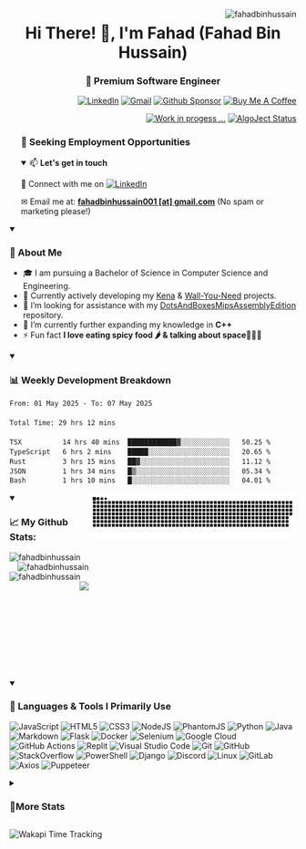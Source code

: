 <p align="right"><img align="right"
        src="https://komarev.com/ghpvc/?username=fahadbinhussain&style=flat-square&color=blueviolet"
        alt="fahadbinhussain" /></p>

<h1 align="center">Hi There! 👋, I'm Fahad (Fahad Bin Hussain)<h3 align="center">🧠 Premium Software Engineer </h3></h1>

<p align="right"> 
        <a href="https://www.linkedin.com/in/fahadbinhussain/" target="_blank"><img src="https://img.shields.io/badge/linkedin-%230077B5.svg?style=for-the-badge&logo=linkedin&logoColor=white" alt="LinkedIn"/></a>
        <a href="mailto:fahadbinhussain001@gmail.com"><img src="https://img.shields.io/badge/Gmail-D14836?style=for-the-badge&logo=gmail&logoColor=white" alt="Gmail"/></a>
        <a href="https://github.com/sponsors/fahadbinhussain" target="_blank"><img src="https://img.shields.io/badge/sponsor-30363D?style=for-the-badge&logo=GitHub-Sponsors&logoColor=#EA4AA" alt="Github Sponsor"/></a>
        <a href="https://www.buymeacoffee.com/fahadbinhu6" target="_blank"><img src="https://img.shields.io/badge/Buy%20Me%20a%20Coffee-ffdd00?style=for-the-badge&logo=buy-me-a-coffee&logoColor=black" alt="Buy Me A Coffee"/></a>          
</p>

<p align="right"> 
        <a href="https://oangrybird.onrender.com/" target="_blank"><img src="https://img.shields.io/badge/Personal_Site-00FFFF?style=for-the-badge&logo=react&logoColor=black" alt="Work in progess ..."/></a>
        <a href="https://algoject.statuspage.io/" target="_blank"><img src="https://img.shields.io/badge/AlgoJect_Status-00CCFF?style=for-the-badge&logo=statuspage&logoColor=black" alt="AlgoJect Status"/></a>
</p>

<div style="padding-left: 20px;">
        <h3>🤝 Seeking Employment Opportunities</h3>
<details open><summary>📫 <b>Let's get in touch</b></summary>
<p> 🎯 Connect with me on <a href="https://www.linkedin.com/in/fahadbinhussain/" target="_blank">
        <img src="https://img.shields.io/badge/linkedin-%230077B5.svg?style=for-the-badge&logo=linkedin&logoColor=white" alt="LinkedIn"/></a></p>
<p> ✉ Email me at: <a href="mailto:fahadbinhussain001@gmail.com"><strong>fahadbinhussain001 [at] gmail.com</strong></a> (No spam or marketing please!)</p>
        </details>
</div>

<details open> <summary><h3>🚀 About Me</h3></summary>

- 🎓 I am pursuing a Bachelor of Science in Computer Science and Engineering.
- 🔭 Currently actively developing my [Kena](https://github.com/FahadBinHussain/Kena) & [Wall-You-Need](https://github.com/FahadBinHussain/Wall-You-Need) projects.
- 🤝 I’m looking for assistance with my [DotsAndBoxesMipsAssemblyEdition](https://github.com/FahadBinHussain/DotsAndBoxesMipsAssemblyEdition) repository.
- 🌱 I’m currently further expanding my knowledge in **C++**
- ⚡ Fun fact **I love eating spicy food 🌶️ & talking about space🌌🧑‍🚀**

</details>

<details open> <summary><h3>📊 Weekly Development Breakdown</h3></summary>

<!--START_SECTION:waka-->

```txt
From: 01 May 2025 - To: 07 May 2025

Total Time: 29 hrs 12 mins

TSX          14 hrs 40 mins  ████████████▓░░░░░░░░░░░░   50.25 %
TypeScript   6 hrs 2 mins    █████░░░░░░░░░░░░░░░░░░░░   20.65 %
Rust         3 hrs 15 mins   ██▓░░░░░░░░░░░░░░░░░░░░░░   11.12 %
JSON         1 hrs 34 mins   █▒░░░░░░░░░░░░░░░░░░░░░░░   05.34 %
Bash         1 hrs 10 mins   █░░░░░░░░░░░░░░░░░░░░░░░░   04.01 %
```

<!--END_SECTION:waka-->

</details>

<div markdown="1" style="display: flex;">
<details open>
    <summary><h3 align="left">📈 My Github Stats:</h3></summary>
    <img align="left" src="https://codestat.vercel.app/api?username=fahadbinhussain&show_icons=true&theme=radical" alt="fahadbinhussain" />
    <img align="right" src="https://codestat.vercel.app/api/top-langs/?username=fahadbinhussain&theme=radical&layout=compact" alt="fahadbinhussain" />
    <img align="left" src="https://gitstreak.vercel.app?user=fahadbinhussain&theme=radical" alt="fahadbinhussain" />
    <img height="170" align="right" src="https://github-profile-trophy.vercel.app/?username=ryo-ma&theme=tokyonight&column=4" /></p>
</details>


<picture>
  <source media="(prefers-color-scheme: dark)" srcset="https://raw.githubusercontent.com/FahadBinHussain/FahadBinHussain/output/github-contribution-grid-snake-dark.svg">
  <source media="(prefers-color-scheme: light)" srcset="https://raw.githubusercontent.com/FahadBinHussain/FahadBinHussain/output/github-contribution-grid-snake.svg">
  <img alt="github contribution grid snake animation" src="https://raw.githubusercontent.com/FahadBinHussain/FahadBinHussain/output/github-contribution-grid-snake.svg">
</picture>

</div>
<details open>
  <summary><h3>🔧 Languages & Tools I Primarily Use</h3></summary>
  
  
  ![JavaScript](https://img.shields.io/badge/javascript-%23323330.svg?style=for-the-badge&logo=javascript&logoColor=%23F7DF1E)
  ![HTML5](https://img.shields.io/badge/html5-%23E34F26.svg?style=for-the-badge&logo=html5&logoColor=white) 
  ![CSS3](https://img.shields.io/badge/css3-%231572B6.svg?style=for-the-badge&logo=css3&logoColor=white) 
  ![NodeJS](https://img.shields.io/badge/node.js-6DA55F?style=for-the-badge&logo=node.js&logoColor=white)
  ![PhantomJS](https://img.shields.io/badge/phantomjs-8B8B8B?style=for-the-badge&logo=phantomjs&logoColor=white)
  ![Python](https://img.shields.io/badge/python-3670A0?style=for-the-badge&logo=python&logoColor=ffdd54) 
  ![Java](https://img.shields.io/badge/java-%23ED8B00.svg?style=for-the-badge&logo=openjdk&logoColor=white)
  ![Markdown](https://img.shields.io/badge/markdown-%23000000.svg?style=for-the-badge&logo=markdown&logoColor=white)
  ![Flask](https://img.shields.io/badge/flask-%23000.svg?style=for-the-badge&logo=flask&logoColor=white)
  ![Docker](https://img.shields.io/badge/docker-%230db7ed.svg?style=for-the-badge&logo=docker&logoColor=white)
  ![Selenium](https://img.shields.io/badge/-selenium-%43B02A?style=for-the-badge&logo=selenium&logoColor=white)
  ![Google Cloud](https://img.shields.io/badge/GoogleCloud-%234285F4.svg?style=for-the-badge&logo=google-cloud&logoColor=white)
  ![GitHub Actions](https://img.shields.io/badge/github%20actions-%232671E5.svg?style=for-the-badge&logo=githubactions&logoColor=white) 
  ![Replit](https://img.shields.io/badge/Replit-DD1200?style=for-the-badge&logo=Replit&logoColor=white) 
  ![Visual Studio Code](https://img.shields.io/badge/Visual%20Studio%20Code-0078d7.svg?style=for-the-badge&logo=visual-studio-code&logoColor=white)
  ![Git](https://img.shields.io/badge/git-%23F05033.svg?style=for-the-badge&logo=git&logoColor=white)
  ![GitHub](https://img.shields.io/badge/github-%23121011.svg?style=for-the-badge&logo=github&logoColor=white)
  ![StackOverflow](https://img.shields.io/badge/stackoverflow-%231E8CD2.svg?style=for-the-badge&logo=stackoverflow&logoColor=white)
  ![PowerShell](https://img.shields.io/badge/powershell-%23148C5B.svg?style=for-the-badge&logo=powershell&logoColor=white)
  ![Django](https://img.shields.io/badge/Django-092E20?style=for-the-badge&logo=django&logoColor=white)
  ![Discord](https://img.shields.io/badge/discord-%23007FFF.svg?style=for-the-badge&logo=discord&logoColor=white)
  ![Linux](https://img.shields.io/badge/linux-%23000000.svg?style=for-the-badge&logo=linux&logoColor=white)
  ![GitLab](https://img.shields.io/badge/gitlab-%23181717.svg?style=for-the-badge&logo=gitlab&logoColor=white)
  ![Axios](https://img.shields.io/badge/axios-%23000000.svg?style=for-the-badge&logo=axios&logoColor=white)
  ![Puppeteer](https://img.shields.io/badge/puppeteer-%23000000.svg?style=for-the-badge&logo=puppeteer&logoColor=white)
</details>

<details>
  <summary><h3>📌More Stats</h3></summary>
  <div style="display: flex; flex-wrap: wrap;">
          <details open>
          <summary><h4>💫 Repo Star Data</h4></summary>
                <img style="margin-left: 10px; margin-right: 10px;" align="top" src="metrics.classic.svg" alt="Metrics">
          </details>
          <details>
          <summary><h4>💫 Repo Star Data</h4></summary>
                <img style="margin-left: 10px; margin-right: 10px;" align="top" src="metrics.plugin.stargazers.svg" alt="Stargazers">
          </details>
          <details>
          <summary><h4>📝 Habits</h4></summary>
                <img style="margin-left: 10px; margin-right: 10px;" align="top" src="metrics.plugin.habits.facts.svg" alt="habits">
          </details>
          <details>
          <summary><h4>📂 Featured Repos</h4></summary>
                <img style="margin-left: 10px; margin-right: 10px;" align="top" src="metrics.plugin.repositories.pinned.svg" alt="repos"/>
          </details>
  </div>
</details>

<img src="https://wakapi-qt1b.onrender.com/api/badge/fahad/interval:any/project:FahadBinHussain" 
     alt="Wakapi Time Tracking" 
     title="Minimum amount of time spent on this project">

<!-- [![SkillIcons](https://skillicons.dev/icons?i=linux,gitlab,regex,xd,workers,wordpress,visualstudio,unreal,unity,twitter,sqlite,raspberrypi,pr,ps,netlify,matlab,linkedin,instagram,ai,heroku,githubactions,figma,dotnet,codepen,bash,androidstudio)](https://skillicons.dev)<br/> -->
<!-- -->